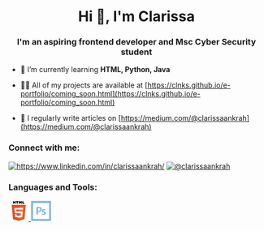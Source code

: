<h1 align="center">Hi 👋, I'm Clarissa</h1>
<h3 align="center">I'm an aspiring frontend developer and Msc Cyber Security student</h3>

- 🌱 I’m currently learning **HTML, Python, Java**

- 👨‍💻 All of my projects are available at [https://clnks.github.io/e-portfolio/coming_soon.html](https://clnks.github.io/e-portfolio/coming_soon.html)

- 📝 I regularly write articles on [https://medium.com/@clarissaankrah](https://medium.com/@clarissaankrah)

<h3 align="left">Connect with me:</h3>
<p align="left">
<a href="https://linkedin.com/in/https://www.linkedin.com/in/clarissaankrah/" target="blank"><img align="center" src="https://raw.githubusercontent.com/rahuldkjain/github-profile-readme-generator/master/src/images/icons/Social/linked-in-alt.svg" alt="https://www.linkedin.com/in/clarissaankrah/" height="30" width="40" /></a>
<a href="https://medium.com/@clarissaankrah" target="blank"><img align="center" src="https://raw.githubusercontent.com/rahuldkjain/github-profile-readme-generator/master/src/images/icons/Social/medium.svg" alt="@clarissaankrah" height="30" width="40" /></a>
</p>

<h3 align="left">Languages and Tools:</h3>
<p align="left"> <a href="https://www.w3.org/html/" target="_blank" rel="noreferrer"> <img src="https://raw.githubusercontent.com/devicons/devicon/master/icons/html5/html5-original-wordmark.svg" alt="html5" width="40" height="40"/> </a> <a href="https://www.photoshop.com/en" target="_blank" rel="noreferrer"> <img src="https://raw.githubusercontent.com/devicons/devicon/master/icons/photoshop/photoshop-line.svg" alt="photoshop" width="40" height="40"/> </a> </p>
